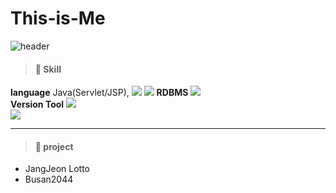 # This-is-Me
![header](https://capsule-render.vercel.app/api?type=waving&color=6074EC&height=300&section=header&text=Welcome!&fontColor=FFFFFF&animation=twinkling&desc=Thanks%20for%20coming%20to%20see%20my%20portfolio&#160coding%20render&fontSize=90)


> #### 🌻 Skill
 **language**  Java(Servlet/JSP), 
 <img src="https://img.shields.io/badge/HTML5-E34F26?style=flat-square&logo=HTML5&logoColor=white"/>
 <img src="https://img.shields.io/badge/JavaScript-E34F26?style=flat-square&logo=JavaScript&logoColor=white"/>
 **RDBMS**  <img src="https://img.shields.io/badge/MySQL-447194?style=flat-square&logo=MySQL&logoColor=white"/>    
 **Version Tool**  <img src="https://img.shields.io/badge/Git-212121?style=flat-square&logo=Git&logoColor=white"/>  
 <img src="https://img.shields.io/badge/GitHub-212121?style=flat-square&logo=GitHub&logoColor=white"/>    

***
> #### 🌼 project
  * JangJeon Lotto
* Busan2044
